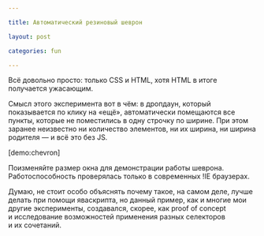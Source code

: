 ```yaml
---

title: Автоматический резиновый шеврон

layout: post

categories: fun

---
```


Всё довольно просто: только CSS и HTML, хотя HTML в итоге получается ужасающим.

Смысл этого эксперимента вот в чём: в дропдаун, который показывается по клику на «ещё», автоматически помещаются все пункты, которые не поместились в одну строчку по ширине. При этом заранее неизвестно ни количество элементов, ни их ширина, ни ширина родителя — и всё это без JS.

[demo:chevron]

Поизменяйте размер окна для демонстрации работы шеврона. Работоспособность проверялась только в современных !IE браузерах.

Думаю, не стоит особо объяснять почему такое, на самом деле, лучше делать при помощи яваскрипта, но данный пример, как и многие мои другие эксперименты, создавался, скорее, как proof of concept и исследование возможностей применения разных селекторов и их сочетаний.

